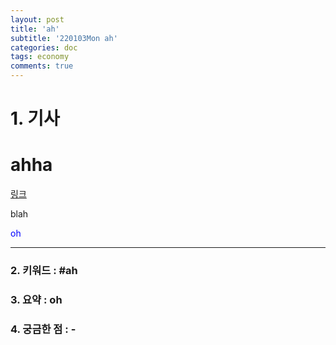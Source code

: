 ```yaml
---
layout: post
title: 'ah'
subtitle: '220103Mon ah'
categories: doc
tags: economy
comments: true
---
```

# 1. 기사

ahha
==========
[링크]()

blah

<span style="color:blue">oh

* * *

### 2. 키워드 : \#ah
### 3. 요약 : oh
### 4. 궁금한 점 : -
